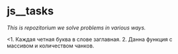 # js__tasks

<i>This is repozitorium we solve problems in various ways.</i>

<1. Каждая четная буква в слове заглавная.
2. Данна функция с массивом и количеством чанков.
